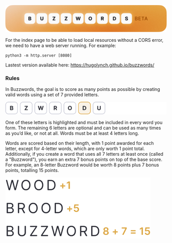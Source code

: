 ![Header](img/readme/banner.png)

For the index page to be able to load local resources without a CORS error, we need to have a web server running. For example:
```
python3 -m http.server [8080]
```
Lastest version available here: https://hugolynch.github.io/buzzwords/

### Rules

In Buzzwords, the goal is to score as many points as possible by creating valid words using a set of 7 provided letters.

![Tiles](img/readme/rules1.png)

One of these letters is highlighted and must be included in every word you form. The remaining 6 letters are optional and can be used as many times as you’d like, or not at all. Words must be at least 4 letters long.

Words are scored based on their length, with 1 point awarded for each letter, except for 4-letter words, which are only worth 1 point total. Additionally, if you create a word that uses all 7 letters at least once (called a "Buzzword"), you earn an extra 7 bonus points on top of the base score. For example, an 8-letter Buzzword would be worth 8 points plus 7 bonus points, totalling 15 points.

![Score examples](img/readme/rules2.png)